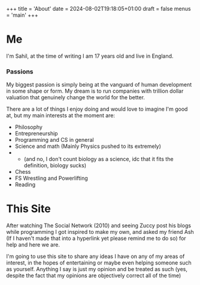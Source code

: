 +++
title = 'About'
date = 2024-08-02T19:18:05+01:00
draft = false
menus = 'main'
+++

# Me

I'm Sahil, at the time of writing I am 17 years old and live in England.

### Passions
My biggest passion is simply being at the vanguard of human development in some shape or form.
My dream is to run companies with trillion dollar valuation that genuinely change the world 
for the better.

There are a lot of things I enjoy doing and would love to imagine I'm good at, 
but my main interests at the moment are:

- Philosophy
- Entrepreneurship
- Programming and CS in general
- Science and math (Mainly Physics pushed to its extremely)
- - (and no, I don't count biology as a science, idc that it fits the definition, biology sucks)
- Chess
- FS Wrestling and Powerlifting
- Reading


# This Site

After watching The Social Network (2010) and seeing Zuccy post his blogs while programming I got inspired
 to make my own, and asked my friend Ash (If I haven't made that into a hyperlink yet please remind me to do so)
 for help and here we are.

I'm going to use this site to share any ideas I have on any of my areas of interest, 
in the hopes of entertaining or maybe even helping someone such as yourself.
Anything I say is just my opinion and be treated as such (yes, despite the fact that my opinions are objectively correct all of the time)

